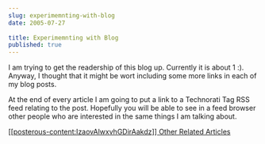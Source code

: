 ```yaml
---
slug: experimemnting-with-blog
date: 2005-07-27
 
title: Experimemnting with Blog
published: true
---
```

I am trying to get the readership of this blog up.  Currently it is about 1 :).  Anyway, I thought that it might be wort including some more links in each of my blog posts.<p />At the end of every article I am going to put a link to a Technorati Tag RSS feed relating to the post.  Hopefully you will be able to see in a feed browser other people who are interested in the same things I am talking about.<p /><a href="http://feeds.technorati.com/feed/posts/tag/Blog">[[posterous-content:IzaovAlwxvhGDirAakdz]] Other Related Articles</a><div class="blogger-post-footer"><img class="posterous_download_image" src="https://blogger.googleusercontent.com/tracker/8109338-112249198627912469?l=www.kinlan.co.uk%2Findex.html" height="1" alt="" width="1" /></div>

